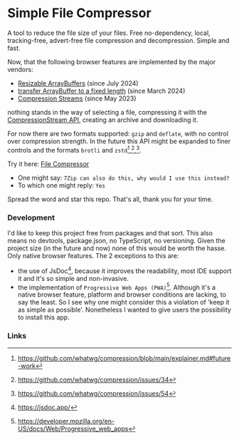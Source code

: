 # Simple File Compressor
A tool to reduce the file size of your files. Free no-dependency, local, tracking-free, advert-free file compression and decompression. Simple and fast.

Now, that the following browser features are implemented by the major vendors: 

- [Resizable ArrayBuffers](https://developer.mozilla.org/en-US/docs/Web/JavaScript/Reference/Global_Objects/ArrayBuffer/resizable#browser_compatibility) (since July 2024)
- [transfer ArrayBuffer to a fixed length](https://developer.mozilla.org/en-US/docs/Web/JavaScript/Reference/Global_Objects/ArrayBuffer/transferToFixedLength#browser_compatibility) (since March 2024)
- [Compression Streams](https://developer.mozilla.org/en-US/docs/Web/API/Compression_Streams_API#browser_compatibility) (since May 2023)

nothing stands in the way of selecting a file, compressing it with the [CompressionStream API](https://developer.mozilla.org/en-US/docs/Web/API/CompressionStream), creating an archive and downloading it.

For now there are two formats supported: `gzip` and `deflate`, with no control over compression strength. 
In the future this API might be expanded to finer controls and the formats `brotli` and `zstd`[^1],[^2],[^3].

Try it here: [File Compressor](https://39zde.github.io/simple-file-compressor/)

- One might say: `7Zip can also do this, why would I use this instead?`
- To which one might reply: `Yes`

Spread the word and star this repo. That's all, thank you for your time.

### Development

I'd like to keep this project free from packages and that sort. This also means no devtools, package.json, no TypeScript, no versioning. Given the project size (in the future and now) none of this would be worth the hasse. Only native browser features. 
The 2 exceptions to this are:
- the use of JsDoc[^4], because it improves the readability, most IDE support it and it's so simple and non-invasive. 
- the implementation of `Progressive Web Apps (PWA)`[^5]. Although it's a native browser feature, platform and browser conditions are lacking, to say the least. So I see why one might consider this a violation of 'keep it as simple as possible'. Nonetheless I wanted to give users the possibility to install this app. 

### Links

[^1]: https://github.com/whatwg/compression/blob/main/explainer.md#future-work
[^2]: https://github.com/whatwg/compression/issues/34
[^3]: https://github.com/whatwg/compression/issues/54
[^4]: https://jsdoc.app/
[^5]: https://developer.mozilla.org/en-US/docs/Web/Progressive_web_apps
